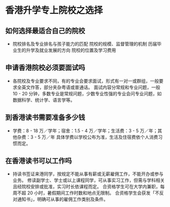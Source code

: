 # 香港升学专上院校之选择

## 如何选择最适合自己的院校

- 院校排名及专业排名与孩子能力的匹配
院校的规模、监督管理的机制
历届毕业生的升学及就业发展的方向
院校的位置及学习费用

## 申请香港院校必须要面试吗

- 各院校及专业要求不同，有的专业会要求面试，形式有一对一或群组，一般要求全英文作答，部分夹杂粤语或普通话。
面试内容分常规和专业问题，一般 10 - 20 分钟，多数专业是常规问题，少数专业性强的专业会问专业问题，如数据科学、统计学、语言学等。

## 到香港读书需要准备多少钱

- 学费：8 - 18 万／学年；宿舍：1.5 - 4 万／学年；生活费：3 - 5 万／年；其他杂费：3 - 5 万／年
具体学费以学校公布为准，生活及住宿费依个人消费习惯而定。

## 在香港读书可以工作吗

- 持读书签证来港同学，按规定不能从事有薪或无薪雇佣工作，不能开办或参与业务。
修读副学士、学士或以上课程同学，可从事实习工作，但需与学科相关且经院校安排或批准，实习时长依课程而定。
合资格学生可在大学内兼职，每周不超 20 小时，暑假期间工作时数和地点无限制。
合资格学生会获发「不反对通知书」，明确可从事的雇佣工作类别及条件。